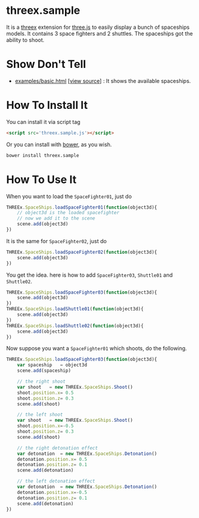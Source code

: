 threex.sample
===================

It is a 
[threex](http://jeromeetienne.github.io/threex/) extension 
for 
[three.js](http://threejs.org)
to easily display a bunch of spaceships models.
It contains 3 space fighters and 2 shuttles.
The spaceships got the ability to shoot.

Show Don't Tell
===============
* [examples/basic.html](http://jeromeetienne.github.io/threex.sample/examples/basic.html)
\[[view source](https://github.com/jeromeetienne/threex.sample/blob/master/examples/basic.html)\] :
It shows the available spaceships.

How To Install It
=================

You can install it via script tag

```html
<script src='threex.sample.js'></script>
```

Or you can install with [bower](http://bower.io/), as you wish.

```bash
bower install threex.sample
```

How To Use It
=============

When you want to load the ```SpaceFighter01```, just do

```javascript
THREEx.SpaceShips.loadSpaceFighter01(function(object3d){
	// object3d is the loaded spacefighter
	// now we add it to the scene
	scene.add(object3d)
})
```

It is the same for ```SpaceFighter02```, just do

```javascript
THREEx.SpaceShips.loadSpaceFighter02(function(object3d){
	scene.add(object3d)
})
```

You get the idea. here is how to add ```SpaceFighter03```,
```Shuttle01``` and
```Shuttle02```.

```javascript
THREEx.SpaceShips.loadSpaceFighter03(function(object3d){
	scene.add(object3d)
})
THREEx.SpaceShips.loadShuttle01(function(object3d){
	scene.add(object3d)
})
THREEx.SpaceShips.loadShuttle02(function(object3d){
	scene.add(object3d)
})
```

Now suppose you want a ```SpaceFighter01``` 
which shoots, do the following.

```javascript
THREEx.SpaceShips.loadSpaceFighter03(function(object3d){
	var spaceship	= object3d
	scene.add(spaceship)

	// the right shoot
	var shoot	= new THREEx.SpaceShips.Shoot()
	shoot.position.x= 0.5
	shoot.position.z= 0.3
	scene.add(shoot)

	// the left shoot
	var shoot	= new THREEx.SpaceShips.Shoot()
	shoot.position.x=-0.5
	shoot.position.z= 0.3
	scene.add(shoot)

	// the right detonation effect
	var detonation	= new THREEx.SpaceShips.Detonation()
	detonation.position.x= 0.5
	detonation.position.z= 0.1
	scene.add(detonation)

	// the left detonation effect
	var detonation	= new THREEx.SpaceShips.Detonation()
	detonation.position.x=-0.5
	detonation.position.z= 0.1
	scene.add(detonation)
})
```












